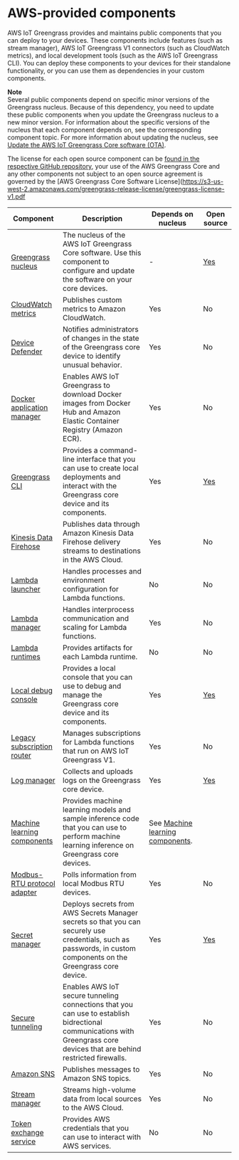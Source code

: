# AWS\-provided components<a name="public-components"></a>

AWS IoT Greengrass provides and maintains public components that you can deploy to your devices\. These components include features \(such as stream manager\), AWS IoT Greengrass V1 connectors \(such as CloudWatch metrics\), and local development tools \(such as the AWS IoT Greengrass CLI\)\. You can deploy these components to your devices for their standalone functionality, or you can use them as dependencies in your custom components\.

**Note**  
Several public components depend on specific minor versions of the Greengrass nucleus\. Because of this dependency, you need to update these public components when you update the Greengrass nucleus to a new minor version\. For information about the specific versions of the nucleus that each component depends on, see the corresponding component topic\. For more information about updating the nucleus, see [Update the AWS IoT Greengrass Core software \(OTA\)](update-greengrass-core-v2.md)\.

The license for each open source component can be [found in the respective GitHub repository](https://github.com/search?q=org%3Aaws-greengrass++filename%3ALICENSE&type=Repositories&ref=advsearch&l=&l=), your use of the AWS Greengrass Core and any other components not subject to an open source agreement is governed by the [AWS Greengrass Core Software License](https://s3-us-west-2.amazonaws.com/greengrass-release-license/greengrass-license-v1.pdf


| Component | Description | Depends on nucleus | Open source | 
| --- | --- | --- | --- | 
| [Greengrass nucleus](greengrass-nucleus-component.md) | The nucleus of the AWS IoT Greengrass Core software\. Use this component to configure and update the software on your core devices\. | \- | [Yes](https://github.com/aws-greengrass/aws-greengrass-nucleus) | 
| [CloudWatch metrics](cloudwatch-metrics-component.md) | Publishes custom metrics to Amazon CloudWatch\. | Yes | No | 
| [Device Defender](device-defender-component.md) | Notifies administrators of changes in the state of the Greengrass core device to identify unusual behavior\. | Yes | No | 
| [Docker application manager](docker-application-manager-component.md) | Enables AWS IoT Greengrass to download Docker images from Docker Hub and Amazon Elastic Container Registry \(Amazon ECR\)\. | Yes | No | 
| [Greengrass CLI](greengrass-cli-component.md) | Provides a command\-line interface that you can use to create local deployments and interact with the Greengrass core device and its components\. | Yes | [Yes](https://github.com/aws-greengrass/aws-greengrass-cli) | 
| [Kinesis Data Firehose](kinesis-firehose-component.md) | Publishes data through Amazon Kinesis Data Firehose delivery streams to destinations in the AWS Cloud\. | Yes | No | 
| [Lambda launcher](lambda-launcher-component.md) | Handles processes and environment configuration for Lambda functions\. | No | No | 
| [Lambda manager](lambda-manager-component.md) | Handles interprocess communication and scaling for Lambda functions\. | Yes | No | 
| [Lambda runtimes](lambda-runtimes-component.md) | Provides artifacts for each Lambda runtime\. | No | No | 
| [Local debug console](local-debug-console-component.md) | Provides a local console that you can use to debug and manage the Greengrass core device and its components\. | Yes | [Yes](https://github.com/aws-greengrass/aws-greengrass-localdebugconsole) | 
| [Legacy subscription router](legacy-subscription-router-component.md) | Manages subscriptions for Lambda functions that run on AWS IoT Greengrass V1\. | Yes | No | 
| [Log manager](log-manager-component.md) | Collects and uploads logs on the Greengrass core device\. | Yes | [Yes](https://github.com/aws-greengrass/aws-greengrass-log-manager) | 
| [Machine learning components](machine-learning-components.md) | Provides machine learning models and sample inference code that you can use to perform machine learning inference on Greengrass core devices\. | See [Machine learning components](machine-learning-components.md)\. | 
| [Modbus\-RTU protocol adapter](modbus-rtu-protocol-adapter-component.md) | Polls information from local Modbus RTU devices\. | Yes | No | 
| [Secret manager](secret-manager-component.md) | Deploys secrets from AWS Secrets Manager secrets so that you can securely use credentials, such as passwords, in custom components on the Greengrass core device\. | Yes | [Yes](https://github.com/aws-greengrass/aws-greengrass-secret-manager) | 
| [Secure tunneling](secure-tunneling-component.md) | Enables AWS IoT secure tunneling connections that you can use to establish bidrectional communications with Greengrass core devices that are behind restricted firewalls\. | Yes | No | 
| [Amazon SNS](sns-component.md) | Publishes messages to Amazon SNS topics\. | Yes | No | 
| [Stream manager](stream-manager-component.md) | Streams high\-volume data from local sources to the AWS Cloud\. | Yes | No | 
| [Token exchange service](token-exchange-service-component.md) | Provides AWS credentials that you can use to interact with AWS services\. | No | No | 
